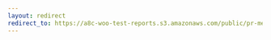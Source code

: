 ```yaml
---
layout: redirect
redirect_to: https://a8c-woo-test-reports.s3.amazonaws.com/public/pr-merge/43446/api/index.html
---
```

